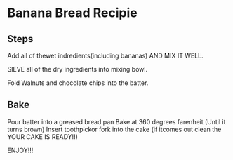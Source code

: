 # Banana Bread Recipie

## Steps

Add all of thewet indredients(including bananas) AND MIX IT WELL.

SIEVE all of the dry ingredients into mixing bowl.

Fold Walnuts and chocolate chips into the batter.

 ## Bake
 Pour batter into a greased bread pan
 Bake at 360 degrees farenheit (Until it turns brown)
 Insert toothpickor fork into the cake (if itcomes out clean the YOUR CAKE IS READY!!)

 ENJOY!!!


